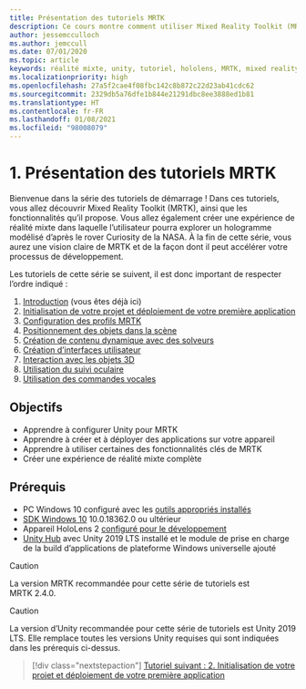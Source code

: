 ```yaml
---
title: Présentation des tutoriels MRTK
description: Ce cours montre comment utiliser Mixed Reality Toolkit (MRTK) pour créer une application de réalité mixte à partir de rien.
author: jessemcculloch
ms.author: jemccull
ms.date: 07/01/2020
ms.topic: article
keywords: réalité mixte, unity, tutoriel, hololens, MRTK, mixed reality toolkit, solveurs, suivi oculaire, commandes vocales
ms.localizationpriority: high
ms.openlocfilehash: 27a5f2cae4f08fbc142c8b872c22d23ab41cdc62
ms.sourcegitcommit: 2329db5a76dfe1b844e21291dbc8ee3888ed1b81
ms.translationtype: HT
ms.contentlocale: fr-FR
ms.lasthandoff: 01/08/2021
ms.locfileid: "98008079"
---
```

# <a name="1-introduction-to-the-mrtk-tutorials"></a>1. Présentation des tutoriels MRTK

Bienvenue dans la série des tutoriels de démarrage ! Dans ces tutoriels, vous allez découvrir Mixed Reality Toolkit (MRTK), ainsi que les fonctionnalités qu’il propose. Vous allez également créer une expérience de réalité mixte dans laquelle l’utilisateur pourra explorer un hologramme modélisé d’après le rover Curiosity de la NASA. À la fin de cette série, vous aurez une vision claire de MRTK et de la façon dont il peut accélérer votre processus de développement.

Les tutoriels de cette série se suivent, il est donc important de respecter l’ordre indiqué :

1. [Introduction](mr-learning-base-01.md) (vous êtes déjà ici)
2. [Initialisation de votre projet et déploiement de votre première application](mr-learning-base-02.md)
3. [Configuration des profils MRTK](mr-learning-base-03.md)
4. [Positionnement des objets dans la scène](mr-learning-base-04.md)
5. [Création de contenu dynamique avec des solveurs](mr-learning-base-05.md)
6. [Création d’interfaces utilisateur](mr-learning-base-06.md)
7. [Interaction avec les objets 3D](mr-learning-base-07.md)
8. [Utilisation du suivi oculaire](mr-learning-base-08.md)
9. [Utilisation des commandes vocales](mr-learning-base-09.md)

## <a name="objectives"></a>Objectifs

* Apprendre à configurer Unity pour MRTK
* Apprendre à créer et à déployer des applications sur votre appareil
* Apprendre à utiliser certaines des fonctionnalités clés de MRTK
* Créer une expérience de réalité mixte complète

## <a name="prerequisites"></a>Prérequis

* PC Windows 10 configuré avec les [outils appropriés installés](../../install-the-tools.md)
* [SDK Windows 10](https://developer.microsoft.com/windows/downloads/windows-10-sdk/) 10.0.18362.0 ou ultérieur
* Appareil HoloLens 2 [configuré pour le développement](../../platform-capabilities-and-apis/using-visual-studio.md#enabling-developer-mode)
* <a href="https://docs.unity3d.com/Manual/GettingStartedInstallingHub.html" target="_blank">Unity Hub</a> avec Unity 2019 LTS installé et le module de prise en charge de la build d’applications de plateforme Windows universelle ajouté

> [!CAUTION]
> La version MRTK recommandée pour cette série de tutoriels est MRTK 2.4.0.

> [!CAUTION]
> La version d’Unity recommandée pour cette série de tutoriels est Unity 2019 LTS. Elle remplace toutes les versions Unity requises qui sont indiquées dans les prérequis ci-dessus.

> [!div class="nextstepaction"]
> [Tutoriel suivant : 2. Initialisation de votre projet et déploiement de votre première application](mr-learning-base-02.md)

